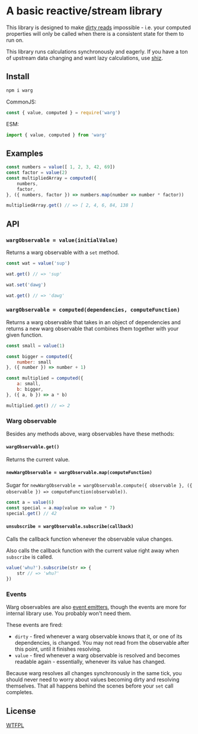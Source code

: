 # A basic reactive/stream library

This library is designed to make [dirty reads](https://en.wikipedia.org/wiki/Isolation_%28database_systems%29#Dirty_reads) impossible - i.e. your computed properties will only be called when there is a consistent state for them to run on.

This library runs calculations synchronously and eagerly.  If you have a ton of upstream data changing and want lazy calculations, use [shiz](https://github.com/tehshrike/shiz).

## Install

```sh
npm i warg
```

CommonJS:
```ts
const { value, computed } = require('warg')
```

ESM:
```ts
import { value, computed } from 'warg'
```

<!--js
const { value, computed } = require('./index.cjs')
-->

## Examples

```js
const numbers = value([ 1, 2, 3, 42, 69])
const factor = value(2)
const multipliedArray = computed({
	numbers,
	factor,
}, ({ numbers, factor }) => numbers.map(number => number * factor))

multipliedArray.get() // => [ 2, 4, 6, 84, 138 ]
```

## API

### `wargObservable = value(initialValue)`

Returns a warg observable with a `set` method.

```js
const wat = value('sup')

wat.get() // => 'sup'

wat.set('dawg')

wat.get() // => 'dawg'
```

### `wargObservable = computed(dependencies, computeFunction)`

Returns a warg observable that takes in an object of dependencies and returns a new warg observable that combines them together with your given function.

```js
const small = value(1)

const bigger = computed({
	number: small
}, ({ number }) => number + 1)

const multiplied = computed({
	a: small,
	b: bigger,
}, ({ a, b }) => a * b)

multiplied.get() // => 2
```

### Warg observable

Besides any methods above, warg observables have these methods:

#### `wargObservable.get()`

Returns the current value.

#### `newWargObservable = wargObservable.map(computeFunction)`

Sugar for `newWargObservable = wargObservable.compute({ observable }, ({ observable }) => computeFunction(observable))`.

```js
const a = value(6)
const special = a.map(value => value * 7)
special.get() // 42
```

#### `unsubscribe = wargObservable.subscribe(callback)`

Calls the callback function whenever the observable value changes.

Also calls the callback function with the current value right away when `subscribe` is called.

```js
value('whu?').subscribe(str => {
	str // => 'whu?'
})
```

### Events

Warg observables are also [event emitters](https://github.com/TehShrike/better-emitter), though the events are more for internal library use.  You probably won't need them.

These events are fired:

- `dirty` - fired whenever a warg observable knows that it, or one of its dependencies, is changed.  You may not read from the observable after this point, until it finishes resolving.
- `value` - fired whenever a warg observable is resolved and becomes readable again - essentially, whenever its value has changed.

Because warg resolves all changes synchronously in the same tick, you should never need to worry about values becoming dirty and resolving themselves.  That all happens behind the scenes before your `set` call completes.

## License

[WTFPL](http://wtfpl2.com)
